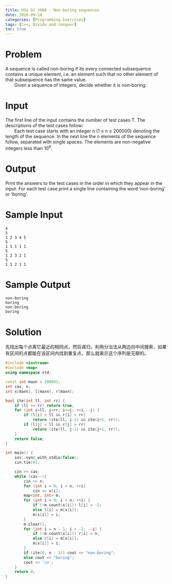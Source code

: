 ```yaml
---
title: UVa OJ 1608 - Non-boring sequences
date: 2016-09-10
categories: [Programming Exercises]
tags: [C++, Divide and conquer]
toc: true
---
```


# **Problem**
A sequence is called non-boring if its every connected subsequence contains a unique element, i.e. an element such that no other element of that subsequence has the same value.  
&emsp;&emsp;Given a sequence of integers, decide whether it is non-boring.


# **Input**
The first line of the input contains the number of test cases T. The descriptions of the test cases follow:   
&emsp;&emsp;Each test case starts with an integer n (1 ≤ n ≤ 200000) denoting the length of the sequence. In the next line the n elements of the sequence follow, separated with single spaces. The elements are non-negative integers less than 10<sup>9</sup>.


# **Output**
Print the answers to the test cases in the order in which they appear in the input. For each test case print a single line containing the word ‘non-boring’ or ‘boring’.


# **Sample Input**
```
4
5
1 2 3 4 5
5
1 1 1 1 1
5
1 2 3 2 1
5
1 1 2 1 1
```
# **Sample Output**
```
non-boring
boring
non-boring
boring
```

# **Solution**
先找出每个点离它最近的相同点，然后递归，利用分治法从两边向中间搜索，如果有区间的点都能在该区间内找到重复点，那么就表示这个序列是无聊的。

```c++
#include <iostream>
#include <map>
using namespace std;

const int maxn = 200001;
int cas, n;
int x[maxn], l[maxn], r[maxn];

bool ite(int ll, int rr) {
    if (ll >= rr) return true;
    for (int i=ll, j=rr; i<=j; ++i,--j) {
        if (l[i] < ll && r[i] > rr)
            return (ite(ll, i-1) && ite(i+1, rr));
        if (l[j] < ll && r[j] > rr)
            return (ite(ll, j-1) && ite(j+1, rr));
    }
    return false;
}

int main() {
    ios::sync_with_stdio(false);
    cin.tie(0);

    cin >> cas;
    while (cas--){
        cin >> n;
        for (int i = 0; i < n; ++i)
            cin >> x[i];
        map<int, int> m;
        for (int i = 0; i < n; ++i) {
            if (!m.count(x[i])) l[i] = -1;
            else l[i] = m[x[i]];
            m[x[i]] = i;
        }
        m.clear();
        for (int i = n - 1; i > -1; --i) {
            if (!m.count(x[i])) r[i] = n;
            else r[i] = m[x[i]];
            m[x[i]] = i;
        }
        if (ite(0, n - 1)) cout << "non-boring";
        else cout << "boring";
        cout << '\n';
    }
    return 0;
}
```
